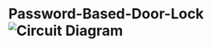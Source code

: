 # Password-Based-Door-Lock![Circuit Diagram](https://github.com/PrateekSinghRajput/Password-Based-Door-Lock/assets/92904643/3e64c011-de52-4dfc-9cf2-f74cc6e5774f)

